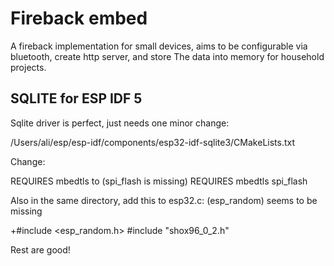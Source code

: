 # Fireback embed

A fireback implementation for small devices, aims to be configurable via bluetooth, create http server, and store
The data into memory for household projects.

## SQLITE for ESP IDF 5

Sqlite driver is perfect, just needs one minor change:

/Users/ali/esp/esp-idf/components/esp32-idf-sqlite3/CMakeLists.txt

Change:

REQUIRES mbedtls
to (spi_flash is missing)
REQUIRES mbedtls spi_flash

Also in the same directory, add this to esp32.c: (esp_random) seems to be missing

+#include <esp_random.h>
#include "shox96_0_2.h"

Rest are good!
